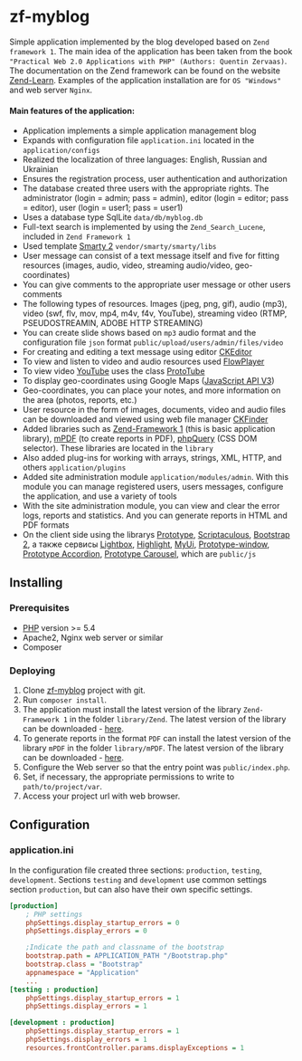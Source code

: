 # zf-myblog 

Simple application implemented by the blog developed based on `Zend framework 1`.
The main idea of the application has been taken from the book 
`"Practical Web 2.0 Applications with PHP" (Authors: Quentin Zervaas)`.
The documentation on the Zend framework can be found on the website 
[Zend-Learn](http://framework.zend.com/learn/).
Examples of the application installation are for `OS "Windows"` and web server `Nginx`.

#### Main features of the application:

- Application implements a simple application management blog
- Expands with configuration file `application.ini` located in the `application/configs`
- Realized the localization of three languages: English, Russian and Ukrainian
- Ensures the registration process, user authentication and authorization
- The database created three users with the appropriate rights. The administrator (login = admin; pass = admin), editor (login = editor; pass = editor), user (login = user1; pass = user1)
- Uses a database type SqlLite `data/db/myblog.db`
- Full-text search is implemented by using the `Zend_Search_Lucene`, included in `Zend Framework 1`
- Used template [Smarty 2](http://www.smarty.net/) `vendor/smarty/smarty/libs`
- User message can consist of a text message itself and five for fitting resources (images, audio, video, streaming audio/video, geo-coordinates)
- You can give comments to the appropriate user message or other users comments
- The following types of resources. Images (jpeg, png, gif), audio (mp3), video (swf, flv, mov, mp4, m4v, f4v, YouTube), streaming video (RTMP, PSEUDOSTREAMIN, ADOBE HTTP STREAMING)
- You can create slide shows based on `mp3` audio format and the configuration file `json` format `public/upload/users/admin/files/video`
- For creating and editing a text message using editor [CKEditor](http://ckeditor.com/)
- To view and listen to video and audio resources used [FlowPlayer](http://flash.flowplayer.org/)
- To view video [YouTube](https://www.youtube.com/) uses the class [ProtoTube](http://scripts.downloadroute.com/ProtoTube-f4dbde0a.html)
- To display geo-coordinates using Google Maps ([JavaScript API V3](https://developers.google.com/maps/documentation/javascript/3.exp/reference))
- Geo-coordinates, you can place your notes, and more information on the area (photos, reports, etc.)
- User resource in the form of images, documents, video and audio files can be downloaded and viewed using web file manager [CKFinder](http://kcfinder.sunhater.com/)
- Added libraries such as [Zend-Framework 1](http://framework.zend.com/downloads/latest#ZF1) (this is basic application library), [mPDF](http://www.mpdf1.com/mpdf/index.php) (to create reports in PDF), [phpQuery](https://code.google.com/archive/p/phpquery/) (CSS DOM selector). These libraries are located in the `library`
- Also added plug-ins for working with arrays, strings, XML, HTTP, and others `application/plugins`
- Added site administration module `application/modules/admin`. With this module you can manage registered users, users messages, configure the application, and use a variety of tools
- With the site administration module, you can view and clear the error logs, reports and statistics. And you can generate reports in HTML and PDF formats
- On the client side using the librarys [Prototype](http://prototypejs.org/), [Scriptaculous](http://madrobby.github.io/scriptaculous/), [Bootstrap 2](http://twbs.github.io/bootstrap/2.3.2/), а также сервисы [Lightbox](http://lokeshdhakar.com/projects/lightbox2/), [Highlight](http://highlightjs.readthedocs.org/en/latest/#), [MyUi](http://pabloaravena.info/mytablegrid/index.html#), [Prototype-window](http://prototype-window.xilinus.com/index.html), [Prototype Accordion](https://github.com/deleteme/prototype-accordion), [Prototype Carousel](http://miedlar.com/dev/carousel), which are `public/js`

## Installing

### Prerequisites

- [PHP](http://php.net) version >= 5.4
- Apache2, Nginx web server or similar
- Composer

### Deploying

1. Clone [zf-myblog](https://github.com/bsa-git/zf-myblog) project with git.
2. Run `composer install`.
3. The application must install the latest version of the library `Zend-Framework 1` in the folder `library/Zend`. The latest version of the library can be downloaded - [here](http://framework.zend.com/downloads/latest#ZF1).
4. To generate reports in the format `PDF` can install the latest version of the library `mPDF` in the folder `library/mPDF`. The latest version of the library can be downloaded - [here](http://www.mpdf1.com/mpdf/index.php?page=Download).
5. Configure the Web server so that the entry point was `public/index.php`.
6. Set, if necessary, the appropriate permissions to write to `path/to/project/var`.
7. Access your project url with web browser.

## Configuration

### application.ini
In the configuration file created three sections: `production`, `testing`, `development`. Sections `testing` and `development` use common settings section `production`, but can also have their own specific settings.

```ini
[production]
    ; PHP settings
    phpSettings.display_startup_errors = 0
    phpSettings.display_errors = 0

    ;Indicate the path and classname of the bootstrap
    bootstrap.path = APPLICATION_PATH "/Bootstrap.php"
    bootstrap.class = "Bootstrap"
    appnamespace = "Application"
    ...
[testing : production]
    phpSettings.display_startup_errors = 1
    phpSettings.display_errors = 1

[development : production]
    phpSettings.display_startup_errors = 1
    phpSettings.display_errors = 1
    resources.frontController.params.displayExceptions = 1
```
